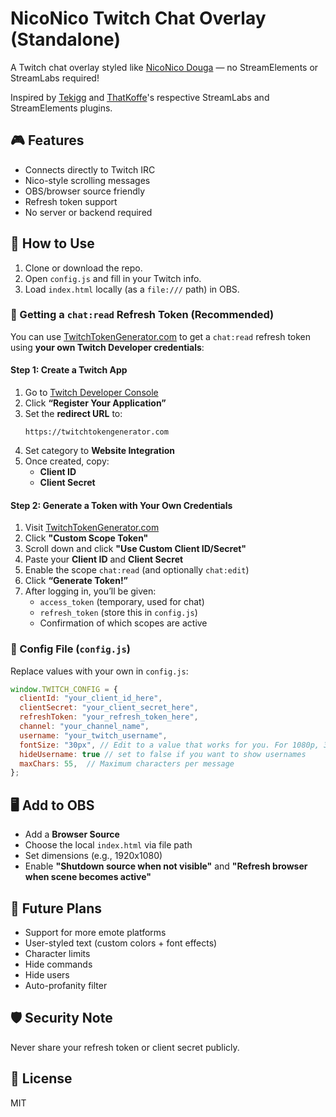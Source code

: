 # NicoNico Twitch Chat Overlay (Standalone)

A Twitch chat overlay styled like [NicoNico Douga](https://www.nicovideo.jp/) — no StreamElements or StreamLabs required!

Inspired by [Tekigg](https://github.com/tekigg/niconico-twitch) and [ThatKoffe](https://github.com/ThatKoffe/niconico-twitch)'s respective StreamLabs and StreamElements plugins.

## 🎮 Features

- Connects directly to Twitch IRC
- Nico-style scrolling messages
- OBS/browser source friendly
- Refresh token support
- No server or backend required

## 🚀 How to Use

1. Clone or download the repo.
2. Open `config.js` and fill in your Twitch info.
3. Load `index.html` locally (as a `file:///` path) in OBS.

### 🔐 Getting a `chat:read` Refresh Token (Recommended)

You can use [TwitchTokenGenerator.com](https://twitchtokengenerator.com) to get a `chat:read` refresh token using **your own Twitch Developer credentials**:

#### Step 1: Create a Twitch App
1. Go to [Twitch Developer Console](https://dev.twitch.tv/console/apps)
2. Click **“Register Your Application”**
3. Set the **redirect URL** to:
   ```
   https://twitchtokengenerator.com
   ```
4. Set category to **Website Integration**
5. Once created, copy:
   - **Client ID**
   - **Client Secret**

#### Step 2: Generate a Token with Your Own Credentials
1. Visit [TwitchTokenGenerator.com](https://twitchtokengenerator.com)
2. Click **"Custom Scope Token"**
3. Scroll down and click **"Use Custom Client ID/Secret"**
4. Paste your **Client ID** and **Client Secret**
5. Enable the scope `chat:read` (and optionally `chat:edit`)
6. Click **“Generate Token!”**
7. After logging in, you’ll be given:
   - `access_token` (temporary, used for chat)
   - `refresh_token` (store this in `config.js`)
   - Confirmation of which scopes are active

### 📁 Config File (`config.js`)

Replace values with your own in `config.js`:

```js
window.TWITCH_CONFIG = {
  clientId: "your_client_id_here",
  clientSecret: "your_client_secret_here",
  refreshToken: "your_refresh_token_here",
  channel: "your_channel_name",
  username: "your_twitch_username",
  fontSize: "30px", // Edit to a value that works for you. For 1080p, 30px or higher is best!
  hideUsername: true // set to false if you want to show usernames
  maxChars: 55,  // Maximum characters per message
};
```

## 🖥️ Add to OBS

- Add a **Browser Source**
- Choose the local `index.html` via file path
- Set dimensions (e.g., 1920x1080)
- Enable **"Shutdown source when not visible"** and **"Refresh browser when scene becomes active"**

## 📝 Future Plans
- Support for more emote platforms
- User-styled text (custom colors + font effects)
- Character limits
- Hide commands
- Hide users
- Auto-profanity filter

## 🛡️ Security Note

Never share your refresh token or client secret publicly.

## 📜 License

MIT
